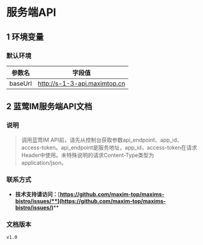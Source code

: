 # 服务端API

## 1 环境变量

### 默认环境

| 参数名     | 字段值                          |
| ------- | ---------------------------- |
| baseUrl | http://s-1-3-api.maximtop.cn |

## 2 蓝莺IM服务端API文档

### 说明

> 调用蓝莺IM API前，请先从控制台获取参数api\_endpoint、app\_id、access-token。api\_endpoint是服务地址，app\_id，access-token在请求Header中使用。未特殊说明的请求Content-Type类型为application/json。

### 联系方式

* **技术支持请访问：**[**https://github.com/maxim-top/maxims-bistro/issues/**](https://github.com/maxim-top/maxims-bistro/issues/)****

### 文档版本

```
v1.0
```
